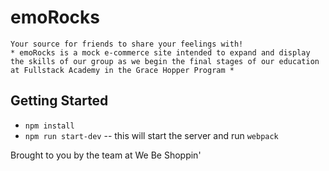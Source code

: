# emoRocks

    Your source for friends to share your feelings with!
    * emoRocks is a mock e-commerce site intended to expand and display the skills of our group as we begin the final stages of our education at Fullstack Academy in the Grace Hopper Program *

## Getting Started

* `npm install`
* `npm run start-dev`
  -- this will start the server and run `webpack`

Brought to you by the team at We Be Shoppin'
